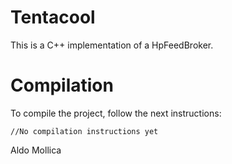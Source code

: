 Tentacool
=========

This is a C++ implementation of a HpFeedBroker.

Compilation
===========

To compile the project, follow the next instructions:

    //No compilation instructions yet
	
Aldo Mollica
